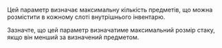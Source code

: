 Цей параметр визначає максимальну кількість предметів, що можна розмістити в кожному слоті внутрішнього інвентарю.

Зазначте, що цей параметр визначатиме максимальний розмір стаку, якщо він менший за визначений предметом.